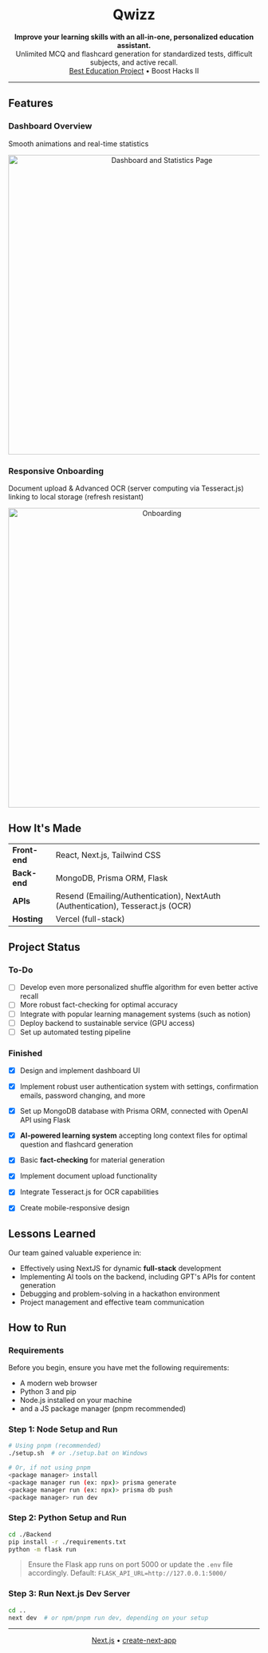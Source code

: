 <h1 align="center">Qwizz</h1>

<p align="center">
  <strong>Improve your learning skills with an all-in-one, personalized education assistant.</strong><br>
  Unlimited MCQ and flashcard generation for standardized tests, difficult subjects, and active recall.<br>
  <a href="https://devpost.com/software/studybuddy-qgdn7b">Best Education Project</a> • Boost Hacks II
</p>

---

## Features

### Dashboard Overview
Smooth animations and real-time statistics
<p align="center">
  <img src="https://github.com/user-attachments/assets/33cfdb54-187d-4814-b175-21fbe5fedc0e" alt="Dashboard and Statistics Page" width="600">
</p>

### Responsive Onboarding
Document upload & Advanced OCR (server computing via Tesseract.js) linking to local storage (refresh resistant)
<p align="center">
  <img src="https://github.com/user-attachments/assets/3617e8c8-9511-4462-90ef-a42773edd12e" alt="Onboarding" width="600">
</p>

## How It's Made

<table>
  <tr>
    <td><strong>Front-end</strong></td>
    <td>React, Next.js, Tailwind CSS</td>
  </tr>
  <tr>
    <td><strong>Back-end</strong></td>
    <td>MongoDB, Prisma ORM, Flask</td>
  </tr>
  <tr>
    <td><strong>APIs</strong></td>
    <td>Resend (Emailing/Authentication), NextAuth (Authentication), Tesseract.js (OCR)</td>
  </tr>
  <tr>
    <td><strong>Hosting</strong></td>
    <td>Vercel (full-stack)</td>
  </tr>
</table>


## Project Status

### To-Do
- [ ] Develop even more personalized shuffle algorithm for even better active recall
- [ ] More robust fact-checking for optimal accuracy
- [ ] Integrate with popular learning management systems (such as notion)
- [ ] Deploy backend to sustainable service (GPU access)
- [ ] Set up automated testing pipeline

### Finished
- [x] Design and implement dashboard UI
- [x] Implement robust user authentication system with settings, confirmation emails, password changing, and more
- [x] Set up MongoDB database with Prisma ORM, connected with OpenAI API using Flask
- [x] **AI-powered learning system** accepting long context files for optimal question and flashcard generation
- [x] Basic **fact-checking** for material generation
- [x] Implement document upload functionality
- [x] Integrate Tesseract.js for OCR capabilities
- [x] Create mobile-responsive design


## Lessons Learned

Our team gained valuable experience in:
- Effectively using NextJS for dynamic **full-stack** development
- Implementing AI tools on the backend, including GPT's APIs for content generation
- Debugging and problem-solving in a hackathon environment
- Project management and effective team communication

## How to Run

### Requirements
Before you begin, ensure you have met the following requirements:

- A modern web browser
- Python 3 and pip
- Node.js installed on your machine
- and a JS package manager (pnpm recommended)

### Step 1: Node Setup and Run
```bash
# Using pnpm (recommended)
./setup.sh  # or ./setup.bat on Windows

# Or, if not using pnpm
<package manager> install
<package manager run (ex: npx)> prisma generate
<package manager run (ex: npx)> prisma db push
<package manager> run dev
```

### Step 2: Python Setup and Run
```bash
cd ./Backend
pip install -r ./requirements.txt
python -m flask run
```
> Ensure the Flask app runs on port 5000 or update the `.env` file accordingly.
> Default: `FLASK_API_URL=http://127.0.0.1:5000/`

### Step 3: Run Next.js Dev Server
```bash
cd ..
next dev  # or npm/pnpm run dev, depending on your setup
```
---

<p align="center">
  <a href="https://nextjs.org/">Next.js</a> •
  <a href="https://github.com/vercel/next.js/tree/canary/packages/create-next-app">create-next-app</a>
</p>
